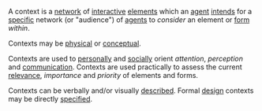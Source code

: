 A context is a [network](https://github.com/gcassel/Modular-Organization-Terminology/blob/master/terms/network.md) of [interactive](https://github.com/gcassel/Modular-Organization-Terminology/edit/master/terms/interaction.md) [elements](https://github.com/gcassel/Modular-Organization-Terminology/blob/master/terms/element.md) which an [agent](https://github.com/gcassel/Modular-Organization-Terminology/blob/master/terms/agent.md) [intends](https://github.com/gcassel/Modular-Organization-Terminology/blob/master/terms/intention.md) for a [specific](https://github.com/gcassel/Modular-Organization-Terminology/edit/master/terms/specific.md) network (or "audience") of [agents](https://github.com/gcassel/Modular-Organization-Terminology/blob/master/terms/agent.md) to *consider* an element or [form](https://github.com/gcassel/Modular-Organization-Terminology/blob/master/terms/form.md) *within*.

Contexts may be [physical](https://github.com/gcassel/Modular-Organization-Terminology/edit/master/terms/physical.md) or [conceptual](https://github.com/gcassel/Modular-Organization-Terminology/edit/master/terms/concept.md).
 
Contexts are used to [personally](https://github.com/gcassel/Modular-Organization-Terminology/edit/master/terms/personal.md) and [socially](https://github.com/gcassel/Modular-Organization-Terminology/edit/master/terms/social.md) orient *attention*, *perception* and [communication](https://github.com/gcassel/Modular-Organization-Terminology/blob/master/terms/communication.md).  Contexts are used practically to assess the current [relevance](https://github.com/gcassel/Modular-Organization-Terminology/blob/master/terms/relevance.md), *importance* and *priority* of elements and forms.

Contexts can be verbally and/or visually [described](https://github.com/gcassel/Modular-Organization-Terminology/blob/master/terms/description.md).  Formal [design](https://github.com/gcassel/Modular-Organization-Terminology/blob/master/terms/design.md) contexts may be directly [specified](https://github.com/gcassel/Modular-Organization-Terminology/blob/master/terms/specification.md).
